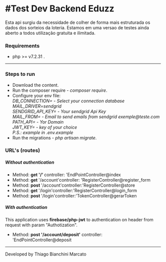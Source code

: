 <h1>#Test Dev Backend Eduzz</h1>

<p>Esta api surgiu da necessidade de colher de forma mais estruturada os dados dos sorteios da loteria. Estamos em uma versao de testes ainda aberto a todos utilização gratuita e ilimitada.</p>

<h3>Requirements</h3>
<ul>
    <li>php >= v7.2.31  .</li>
</ul>

<hr>
<h3>Steps to run</h3>
<ul>
<li>Download the content.</li>
<li>Run the composer require  - <i>composer require</i>.</li>

<li>Configure your env file:<br>
    <i>DB_CONNECTION= - Select your connection database <br>
    MAIL_DRIVER=sendgrid <br> 
    SENDGRID_API_KEY= - Your sendgrid Api Key <br>
    MAIL_FROM= - Email to send emails from sendgrid exemple@teste.com <br>
    PATH_API=  - Yor Domain <br>
    JWT_KEY= - key of your choice<br>
    P.S.: example in .env.example
    </i>
</li>
<li>Run the migrations - <i>php artisan migrate</i>.</li>

</ul>

<h3>URL's (routes) </h3>
<h5>Without authentication</h5>
<ul>
<li> Method: <b>get   '/' </b>controller: 'EndPointController@index</li>
<li> Method: <b>get  </b> '/account'</b>controller: 'RegisterController@register_form</li>
<li> Method: <b>post </b> '/account'</b>controller:'RegisterController@store</li>
<li> Method: <b>get  </b> '/login'</b>controller:'RegisterController@login_form</li>
<li> Method: <b>post </b> '/login'</b>controller:'TokenController@gerarToken</li>
</ul>

<h5>With authentication</h5>
<p>This application uses <b>firebase/php-jwt</b> to authentication on header from request with param "Authotization".</p>
<ul>
<li> Method: <b>post  '/account/deposit'</b> controller: 'EndPointController@deposit</li>
</ul>

<hr>
<p>Developed by Thiago Bianchini Marcato</p>